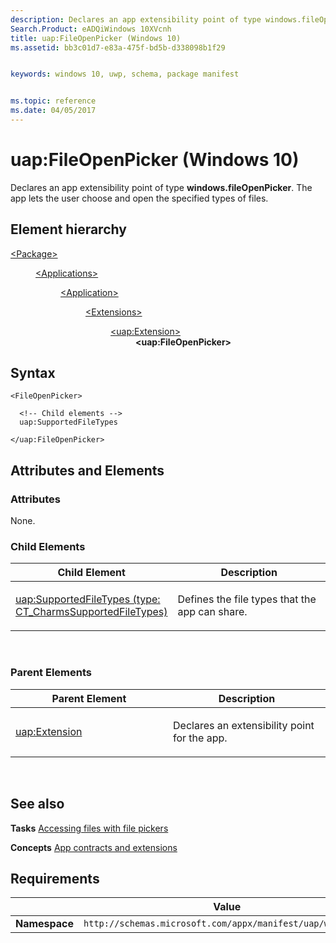 ```yaml
---
description: Declares an app extensibility point of type windows.fileOpenPicker (Windows 10).
Search.Product: eADQiWindows 10XVcnh
title: uap:FileOpenPicker (Windows 10)
ms.assetid: bb3c01d7-e83a-475f-bd5b-d338098b1f29


keywords: windows 10, uwp, schema, package manifest


ms.topic: reference
ms.date: 04/05/2017
---
```


# uap:FileOpenPicker (Windows 10)


Declares an app extensibility point of type **windows.fileOpenPicker**. The app lets the user choose and open the specified types of files.

## Element hierarchy

<dl>
<dt><a href="element-package.md">&lt;Package&gt;</a></dt>
<dd>
<dl>
<dt><a href="element-applications.md">&lt;Applications&gt;</a></dt>
<dd>
<dl>
<dt><a href="element-application.md">&lt;Application&gt;</a></dt>
<dd>
<dl>
<dt><a href="element-1-extensions.md">&lt;Extensions&gt;</a></dt>
<dd>
<dl>
<dt><a href="element-uap-extension.md">&lt;uap:Extension&gt;</a></dt>
<dd><b>&lt;uap:FileOpenPicker&gt;</b></dd>
</dl>
</dd>
</dl>
</dd>
</dl>
</dd>
</dl>
</dd>
</dl>

## Syntax

``` syntax
<FileOpenPicker>

  <!-- Child elements -->
  uap:SupportedFileTypes

</uap:FileOpenPicker>
```

## Attributes and Elements


### Attributes

None.

### Child Elements

<table>
<colgroup>
<col width="50%" />
<col width="50%" />
</colgroup>
<thead>
<tr class="header">
<th>Child Element</th>
<th>Description</th>
</tr>
</thead>
<tbody>
<tr class="odd">
<td><a href="element-2-uap-supportedfiletypes.md">uap:SupportedFileTypes (type: CT_CharmsSupportedFileTypes)</a> </td>
<td><p>Defines the file types that the app can share.</p></td>
</tr>
</tbody>
</table>

 

### Parent Elements

<table>
<colgroup>
<col width="50%" />
<col width="50%" />
</colgroup>
<thead>
<tr class="header">
<th>Parent Element</th>
<th>Description</th>
</tr>
</thead>
<tbody>
<tr class="odd">
<td><a href="element-uap-extension.md">uap:Extension</a> </td>
<td><p>Declares an extensibility point for the app.</p></td>
</tr>
</tbody>
</table>

 

## See also


**Tasks**
[Accessing files with file pickers](/previous-versions/windows/apps/hh465174(v=win.10))

**Concepts**
[App contracts and extensions](/previous-versions/windows/apps/hh464906(v=win.10))

## Requirements

|   | Value |
|--|--|
| **Namespace** | `http://schemas.microsoft.com/appx/manifest/uap/windows10` |


 

 
